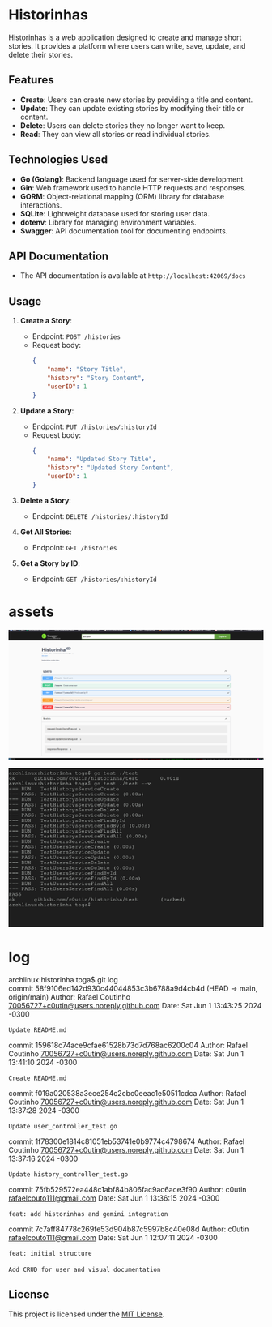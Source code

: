 # Historinhas

Historinhas is a web application designed to create and manage short stories. It provides a platform where users can write, save, update, and delete their stories.

## Features

- **Create**: Users can create new stories by providing a title and content.
- **Update**: They can update existing stories by modifying their title or content.
- **Delete**: Users can delete stories they no longer want to keep.
- **Read**: They can view all stories or read individual stories.

## Technologies Used

- **Go (Golang)**: Backend language used for server-side development.
- **Gin**: Web framework used to handle HTTP requests and responses.
- **GORM**: Object-relational mapping (ORM) library for database interactions.
- **SQLite**: Lightweight database used for storing user data.
- **dotenv**: Library for managing environment variables.
- **Swagger**: API documentation tool for documenting endpoints.


## API Documentation

- The API documentation is available at `http://localhost:42069/docs`

## Usage

1. **Create a Story**:
   - Endpoint: `POST /histories`
   - Request body:
     ```json
     {
         "name": "Story Title",
         "history": "Story Content",
         "userID": 1
     }
     ```

2. **Update a Story**:
   - Endpoint: `PUT /histories/:historyId`
   - Request body:
     ```json
     {
         "name": "Updated Story Title",
         "history": "Updated Story Content",
         "userID": 1
     }
     ```

3. **Delete a Story**:
   - Endpoint: `DELETE /histories/:historyId`

4. **Get All Stories**:
   - Endpoint: `GET /histories`

5. **Get a Story by ID**:
   - Endpoint: `GET /histories/:historyId`

# assets 
![swag](assets/swag.png)

![tests](assets/test.png)

# log

archlinux:historinha toga$ git log    
commit 58f9106ed142d930c44044853c3b6788a9d4cb4d (HEAD -> main, origin/main)
Author: Rafael Coutinho <70056727+c0utin@users.noreply.github.com>
Date:   Sat Jun 1 13:43:25 2024 -0300

    Update README.md

commit 159618c74ace9cfae61528b73d7d768ac6200c04
Author: Rafael Coutinho <70056727+c0utin@users.noreply.github.com>
Date:   Sat Jun 1 13:41:10 2024 -0300

    Create README.md

commit f019a020538a3ece254c2cbc0eeac1e50511cdca
Author: Rafael Coutinho <70056727+c0utin@users.noreply.github.com>
Date:   Sat Jun 1 13:37:28 2024 -0300

    Update user_controller_test.go

commit 1f78300e1814c81051eb53741e0b9774c4798674
Author: Rafael Coutinho <70056727+c0utin@users.noreply.github.com>
Date:   Sat Jun 1 13:37:16 2024 -0300

    Update history_controller_test.go

commit 75fb529572ea448c1abf84b806fac9ac6ace3f90
Author: c0utin <rafaelcouto111@gmail.com>
Date:   Sat Jun 1 13:36:15 2024 -0300

    feat: add historinhas and gemini integration

commit 7c7aff84778c269fe53d904b87c5997b8c40e08d
Author: c0utin <rafaelcouto111@gmail.com>
Date:   Sat Jun 1 12:07:11 2024 -0300

    feat: initial structure
    
    Add CRUD for user and visual documentation




## License

This project is licensed under the [MIT License](LICENSE).
